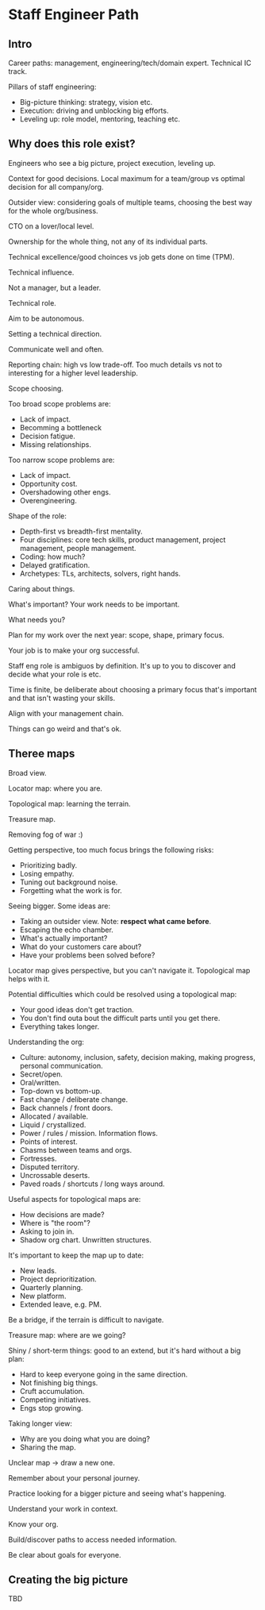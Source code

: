# Staff Engineer Path

## Intro

Career paths: management, engineering/tech/domain expert. Technical IC track.

Pillars of staff engineering:

*  Big-picture thinking: strategy, vision etc.
*  Execution: driving and unblocking big efforts.
*  Leveling up: role model, mentoring, teaching etc.

## Why does this role exist?

Engineers who see a big picture, project execution, leveling up.

Context for good decisions. Local maximum for a team/group vs optimal decision for all company/org.

Outsider view: considering goals of multiple teams, choosing the best way for the whole org/business.

CTO on a lover/local level.

Ownership for the whole thing, not any of its individual parts.

Technical excellence/good choinces vs job gets done on time (TPM).

Technical influence.

Not a manager, but a leader.

Technical role.

Aim to be autonomous.

Setting a technical direction.

Communicate well and often.

Reporting chain: high vs low trade-off. Too much details vs not to interesting for a higher level leadership.

Scope choosing.

Too broad scope problems are:

*  Lack of impact.
*  Becomming a bottleneck
*  Decision fatigue.
*  Missing relationships.

Too narrow scope problems are:

*  Lack of impact.
*  Opportunity cost.
*  Overshadowing other engs.
*  Overengineering.

Shape of the role:

*  Depth-first vs breadth-first mentality.
*  Four disciplines: core tech skills, product management, project management, people management.
*  Coding: how much?
*  Delayed gratification.
*  Archetypes: TLs, architects, solvers, right hands.

Caring about things.

What's important? Your work needs to be important.

What needs you?

Plan for my work over the next year: scope, shape, primary focus.

Your job is to make your org successful.

Staff eng role is ambiguos by definition. It's up to you to discover and decide what your role is etc.

Time is finite, be deliberate about choosing a primary focus that's important and that isn't wasting your skills.

Align with your management chain.

Things can go weird and that's ok.

## Theree maps

Broad view.

Locator map: where you are.

Topological map: learning the terrain.

Treasure map.

Removing fog of war :)

Getting perspective, too much focus brings the following risks:

*  Prioritizing badly.
*  Losing empathy.
*  Tuning out background noise.
*  Forgetting what the work is for.

Seeing bigger. Some ideas are:

*  Taking an outsider view. Note: **respect what came before**.
*  Escaping the echo chamber.
*  What's actually important?
*  What do your customers care about?
*  Have your problems been solved before?

Locator map gives perspective, but you can't navigate it. Topological map helps with it.

Potential difficulties which could be resolved using a topological map:

*  Your good ideas don't get traction.
*  You don't find outa bout the difficult parts until you get there.
*  Everything takes longer.

Understanding the org:

*  Culture: autonomy, inclusion, safety, decision making, making progress, personal communication.
*  Secret/open.
*  Oral/written.
*  Top-down vs bottom-up.
*  Fast change / deliberate change.
*  Back channels / front doors.
*  Allocated / available.
*  Liquid / crystallized.
*  Power / rules / mission. Information flows.
*  Points of interest.
*  Chasms between teams and orgs.
*  Fortresses.
*  Disputed territory.
*  Uncrossable deserts.
*  Paved roads / shortcuts / long ways around.

Useful aspects for topological maps are:

*  How decisions are made?
*  Where is "the room"?
*  Asking to join in.
*  Shadow org chart. Unwritten structures.

It's important to keep the map up to date:

*  New leads.
*  Project deprioritization.
*  Quarterly planning.
*  New platform.
*  Extended leave, e.g. PM.

Be a bridge, if the terrain is difficult to navigate.

Treasure map: where are we going?

Shiny / short-term things: good to an extend, but it's hard without a big plan:

*  Hard to keep everyone going in the same direction.
*  Not finishing big things.
*  Cruft accumulation.
*  Competing initiatives.
*  Engs stop growing.

Taking longer view:

*  Why are you doing what you are doing?
*  Sharing the map.

Unclear map -> draw a new one.

Remember about your personal journey.

Practice looking for a bigger picture and seeing what's happening.

Understand your work in context.

Know your org.

Build/discover paths to access needed information.

Be clear about goals for everyone.

## Creating the big picture

TBD
